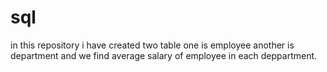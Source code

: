 # sql
 in this repository i have created two table one is employee another is department and we find average salary of employee in each deppartment.
